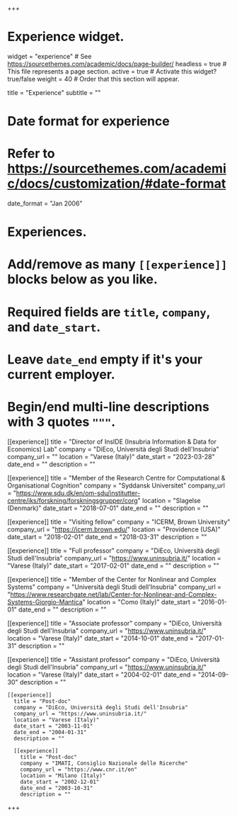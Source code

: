 +++
# Experience widget.
widget = "experience"  # See https://sourcethemes.com/academic/docs/page-builder/
headless = true  # This file represents a page section.
active = true  # Activate this widget? true/false
weight = 40  # Order that this section will appear.

title = "Experience"
subtitle = ""

# Date format for experience
#   Refer to https://sourcethemes.com/academic/docs/customization/#date-format
date_format = "Jan 2006"

# Experiences.
#   Add/remove as many `[[experience]]` blocks below as you like.
#   Required fields are `title`, `company`, and `date_start`.
#   Leave `date_end` empty if it's your current employer.
#   Begin/end multi-line descriptions with 3 quotes `"""`.
[[experience]]
  title = "Director of InsIDE (Insubria Information & Data for Economics) Lab"
  company = "DiEco, Università degli Studi dell'Insubria"
  company_url = ""
  location = "Varese (Italy)"
  date_start = "2023-03-28"
  date_end = ""
  description = ""


[[experience]]
  title = "Member of the Research Centre for Computational & Organisational Cognition"
  company = "Syddansk Universitet"
  company_url = "https://www.sdu.dk/en/om-sdu/institutter-centre/iks/forskning/forskningsgrupper/corg"
  location = "Slagelse (Denmark)"
  date_start = "2018-07-01"
  date_end = ""
  description = ""

  [[experience]]
    title = "Visiting fellow"
    company = "ICERM, Brown University"
    company_url = "https://icerm.brown.edu/"
    location = "Providence (USA)"
    date_start = "2018-02-01"
    date_end = "2018-03-31"
    description = ""

[[experience]]
  title = "Full professor"
  company = "DiEco, Università degli Studi dell'Insubria"
  company_url = "https://www.uninsubria.it/"
  location = "Varese (Italy)"
  date_start = "2017-02-01"
  date_end = ""
  description = ""

  [[experience]]
    title = "Member of the Center for Nonlinear and Complex Systems"
    company = "Università degli Studi dell'Insubria"
    company_url = "https://www.researchgate.net/lab/Center-for-Nonlinear-and-Complex-Systems-Giorgio-Mantica"
    location = "Como (Italy)"
    date_start = "2016-01-01"
    date_end = ""
    description = ""

[[experience]]
  title = "Associate professor"
  company = "DiEco, Università degli Studi dell'Insubria"
  company_url = "https://www.uninsubria.it/"
  location = "Varese (Italy)"
  date_start = "2014-10-01"
  date_end = "2017-01-31"
  description = ""

  [[experience]]
    title = "Assistant professor"
    company = "DiEco, Università degli Studi dell'Insubria"
    company_url = "https://www.uninsubria.it/"
    location = "Varese (Italy)"
    date_start = "2004-02-01"
    date_end = "2014-09-30"
    description = ""

    [[experience]]
      title = "Post-doc"
      company = "DiEco, Università degli Studi dell'Insubria"
      company_url = "https://www.uninsubria.it/"
      location = "Varese (Italy)"
      date_start = "2003-11-01"
      date_end = "2004-01-31"
      description = ""

      [[experience]]
        title = "Post-doc"
        company = "IMATI, Consiglio Nazionale delle Ricerche"
        company_url = "https://www.cnr.it/en"
        location = "Milano (Italy)"
        date_start = "2002-12-01"
        date_end = "2003-10-31"
        description = ""
+++

